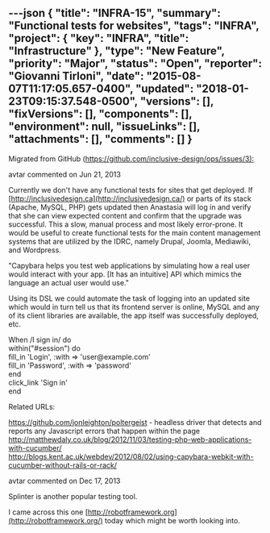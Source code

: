 ---json
{
  "title": "INFRA-15",
  "summary": "Functional tests for websites",
  "tags": "INFRA",
  "project": {
    "key": "INFRA",
    "title": "Infrastructure"
  },
  "type": "New Feature",
  "priority": "Major",
  "status": "Open",
  "reporter": "Giovanni Tirloni",
  "date": "2015-08-07T11:17:05.657-0400",
  "updated": "2018-01-23T09:15:37.548-0500",
  "versions": [],
  "fixVersions": [],
  "components": [],
  "environment": null,
  "issueLinks": [],
  "attachments": [],
  "comments": []
}
---
Migrated from GitHub (<https://github.com/inclusive-design/ops/issues/3):>

avtar commented on Jun 21, 2013

Currently we don't have any functional tests for sites that get deployed. If [http://inclusivedesign.ca](http://inclusivedesign.ca/) or parts of its stack (Apache, MySQL, PHP) gets updated then Anastasia will log in and verify that she can view expected content and confirm that the upgrade was successful. This a slow, manual process and most likely error-prone. It would be useful to create functional tests for the main content management systems that are utilized by the IDRC, namely Drupal, Joomla, Mediawiki, and Wordpress.

"Capybara helps you test web applications by simulating how a real user would interact with your app. \[It has an intuitive] API which mimics the language an actual user would use."

Using its DSL we could automate the task of logging into an updated site which would in turn tell us that its frontend server is online, MySQL and any of its client libraries are available, the app itself was successfully deployed, etc.

When /I sign in/ do\
within("#session") do\
fill\_in 'Login', :with => 'user\@example.com'\
fill\_in 'Password', :with => 'password'\
end\
click\_link 'Sign in'\
end

Related URLs:

<https://github.com/jonleighton/poltergeist> - headless driver that detects and reports any Javascript errors that happen within the page\
<http://matthewdaly.co.uk/blog/2012/11/03/testing-php-web-applications-with-cucumber/>\
<http://blogs.kent.ac.uk/webdev/2012/08/02/using-capybara-webkit-with-cucumber-without-rails-or-rack/>

avtar commented on Dec 17, 2013

Splinter is another popular testing tool.

I came across this one [http://robotframework.org](http://robotframework.org/) today which might be worth looking into.

        